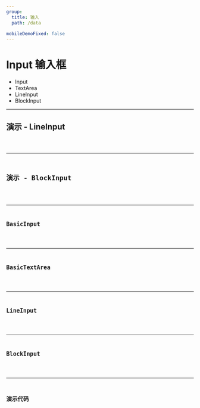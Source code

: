 ```yaml
---
group:
  title: 输入
  path: /data

mobileDemoFixed: false
---
```


# Input 输入框

- Input <ImportCost name="Input" />
- TextArea <ImportCost name="TextArea" />
- LineInput <ImportCost name="LineInput" />
- BlockInput <ImportCost name="BlockInput" />

---

## 演示 - LineInput

<code src="./demos/LineInputDemo.tsx" />

---

## 演示 - BlockInput

<code src="./demos/BlockInputDemo.tsx" />

---

## BasicInput

<API identifier="BasicInput" hideTitle src="../BasicInput/type.tsx" exports='["default"]'></API>

---

## BasicTextArea

<API identifier="BasicTextArea" hideTitle src="../BasicTextArea/type.tsx" exports='["default"]'></API>

---

## LineInput

<API identifier="LineInput" hideTitle src="../LineInput/type.tsx" exports='["default"]'></API>

---

## BlockInput

<API identifier="BlockInput" hideTitle src="../BlockInput/type.tsx" exports='["default"]'></API>

---

## 演示代码

<code src="./demos/demo1/index.tsx" />
